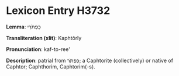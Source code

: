 # Lexicon Entry H3732

**Lemma**: כַּפְתֹּרִי

**Transliteration (xlit)**: Kaphtôrîy

**Pronunciation**: kaf-to-ree'

**Description**:
patrial from כַּפְתֹּר; a Caphtorite (collectively) or native of Caphtor; Caphthorim, Caphtorim(-s).

